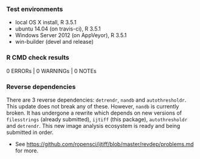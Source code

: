 


### Test environments


* local OS X install, R 3.5.1
* ubuntu 14.04 (on travis-ci), R 3.5.1
* Windows Server 2012 (on AppVeyor), R 3.5.1
* win-builder (devel and release)



### R CMD check results


0 ERRORs | 0 WARNINGs | 0 NOTEs



### Reverse dependencies


There are 3 reverse dependencies: `detrendr`, `nandb` and `autothresholdr`. This update does not break any of these. However, `nandb` is currently broken. It has undergone a rewrite which depends on new versions of `filesstrings` (already submitted), `ijtiff` (this package), `autothresholdr` and `detrendr`. This new image analysis ecosystem is ready and being submitted in order.
  * See https://github.com/ropensci/ijtiff/blob/master/revdep/problems.md for more.
    
    